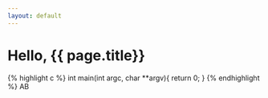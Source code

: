 ```yaml
---
layout: default
---
```

Hello, {{ page.title}}
===
{% highlight c %}
int main(int argc, char **argv){
	return 0;
}
{% endhighlight %}
AB

